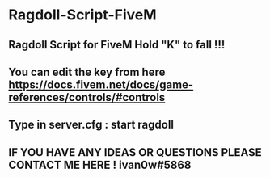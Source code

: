 # Ragdoll-Script-FiveM
Ragdoll Script for FiveM
Hold "K" to fall !!! 
-----------------------
You can edit the key from here  https://docs.fivem.net/docs/game-references/controls/#controls
---------------------------------------------------------------------------------------------------
Type in server.cfg :
start ragdoll
-----------------------
IF YOU HAVE ANY IDEAS OR QUESTIONS PLEASE CONTACT ME HERE ! ivan0w#5868
-------------------------------------------------------------------------
